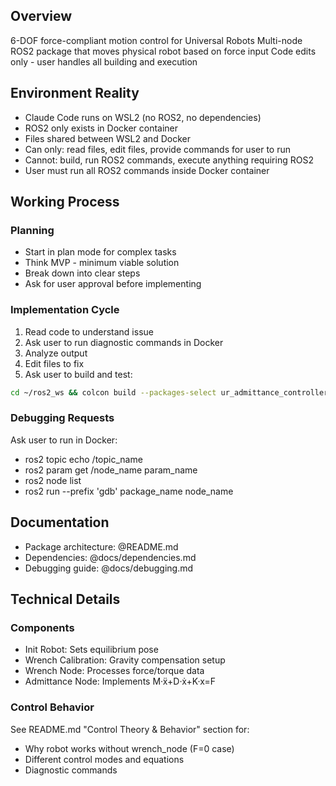 ## Overview
6-DOF force-compliant motion control for Universal Robots
Multi-node ROS2 package that moves physical robot based on force input
Code edits only - user handles all building and execution

## Environment Reality
- Claude Code runs on WSL2 (no ROS2, no dependencies)
- ROS2 only exists in Docker container
- Files shared between WSL2 and Docker
- Can only: read files, edit files, provide commands for user to run
- Cannot: build, run ROS2 commands, execute anything requiring ROS2
- User must run all ROS2 commands inside Docker container

## Working Process

### Planning
- Start in plan mode for complex tasks
- Think MVP - minimum viable solution
- Break down into clear steps
- Ask for user approval before implementing

### Implementation Cycle
1. Read code to understand issue
2. Ask user to run diagnostic commands in Docker
3. Analyze output
4. Edit files to fix
5. Ask user to build and test:
```bash
cd ~/ros2_ws && colcon build --packages-select ur_admittance_controller && source install/setup.bash
```

### Debugging Requests
Ask user to run in Docker:
- ros2 topic echo /topic_name
- ros2 param get /node_name param_name
- ros2 node list
- ros2 run --prefix 'gdb' package_name node_name

## Documentation
- Package architecture: @README.md
- Dependencies: @docs/dependencies.md
- Debugging guide: @docs/debugging.md

## Technical Details

### Components
- Init Robot: Sets equilibrium pose
- Wrench Calibration: Gravity compensation setup
- Wrench Node: Processes force/torque data
- Admittance Node: Implements M·ẍ+D·ẋ+K·x=F

### Control Behavior
See README.md "Control Theory & Behavior" section for:
- Why robot works without wrench_node (F=0 case)
- Different control modes and equations
- Diagnostic commands
